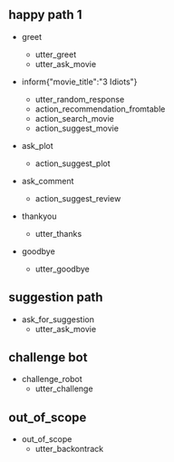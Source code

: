 ## happy path 1
* greet
  - utter_greet
  - utter_ask_movie

* inform{"movie_title":"3 Idiots"}
  - utter_random_response
  - action_recommendation_fromtable
  - action_search_movie
  - action_suggest_movie

* ask_plot
  - action_suggest_plot

* ask_comment
  - action_suggest_review

* thankyou
  - utter_thanks

* goodbye
  - utter_goodbye

## suggestion path
* ask_for_suggestion
  - utter_ask_movie

## challenge bot
* challenge_robot
  - utter_challenge

## out_of_scope
* out_of_scope
  - utter_backontrack